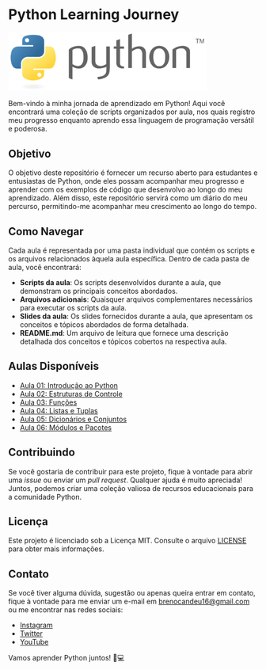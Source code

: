 <h1>Python Learning Journey</h1>

<img src="https://github.com/brenocandeu/python-learning-journey/blob/main/Logo_Python.png?raw=true" alt="Python Learning Journey" width="400">

<p>Bem-vindo à minha jornada de aprendizado em Python! Aqui você encontrará uma coleção de scripts organizados por aula, nos quais registro meu progresso enquanto aprendo essa linguagem de programação versátil e poderosa.</p>

<h2>Objetivo</h2>

<p>O objetivo deste repositório é fornecer um recurso aberto para estudantes e entusiastas de Python, onde eles possam acompanhar meu progresso e aprender com os exemplos de código que desenvolvo ao longo do meu aprendizado. Além disso, este repositório servirá como um diário do meu percurso, permitindo-me acompanhar meu crescimento ao longo do tempo.</p>

<h2>Como Navegar</h2>

<p>Cada aula é representada por uma pasta individual que contém os scripts e os arquivos relacionados àquela aula específica. Dentro de cada pasta de aula, você encontrará:</p>

<ul>
  <li><strong>Scripts da aula</strong>: Os scripts desenvolvidos durante a aula, que demonstram os principais conceitos abordados.</li>
  <li><strong>Arquivos adicionais</strong>: Quaisquer arquivos complementares necessários para executar os scripts da aula.</li>
  <li><strong>Slides da aula</strong>: Os slides fornecidos durante a aula, que apresentam os conceitos e tópicos abordados de forma detalhada.</li>
  <li><strong>README.md</strong>: Um arquivo de leitura que fornece uma descrição detalhada dos conceitos e tópicos cobertos na respectiva aula.</li>
</ul>

<h2>Aulas Disponíveis</h2>

<ul>
  <li><a href="aula01/README.md">Aula 01: Introdução ao Python</a></li>
  <li><a href="aula02/README.md">Aula 02: Estruturas de Controle</a></li>
  <li><a href="aula03/README.md">Aula 03: Funções</a></li>
  <li><a href="aula04/README.md">Aula 04: Listas e Tuplas</a></li>
  <li><a href="aula05/README.md">Aula 05: Dicionários e Conjuntos</a></li>
  <li><a href="aula06/README.md">Aula 06: Módulos e Pacotes</a></li>
</ul>

<h2>Contribuindo</h2>

<p>Se você gostaria de contribuir para este projeto, fique à vontade para abrir uma <em>issue</em> ou enviar um <em>pull request</em>. Qualquer ajuda é muito apreciada! Juntos, podemos criar uma coleção valiosa de recursos educacionais para a comunidade Python.</p>

<h2>Licença</h2>

<p>Este projeto é licenciado sob a Licença MIT. Consulte o arquivo <a href="LICENSE">LICENSE</a> para obter mais informações.</p>

<h2>Contato</h2>

<p>Se você tiver alguma dúvida, sugestão ou apenas queira entrar em contato, fique à vontade para me enviar um e-mail em <a href="mailto:brenocandeu16@gmail.com">brenocandeu16@gmail.com</a> ou me encontrar nas redes sociais:</p>
<ul>
  <li><a href="https://www.instagram.com/brenocandeu">Instagram</a></li>
  <li><a href="https://twitter.com/BrenoCandeu">Twitter</a></li>
  <li><a href="https://www.youtube.com/BrenoCandeu">YouTube</a></li>
</ul>

<p>Vamos aprender Python juntos! 🐍💻</p>
